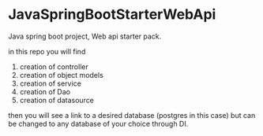 # JavaSpringBootStarterWebApi

Java spring boot project,
Web api starter pack.

in this repo you will find
1. creation of controller
2. creation of object models
3. creation of service
4. creation of Dao
5. creation of datasource

then you will see a link to a desired database (postgres in this case) but can be changed to 
any database of your choice through DI.

